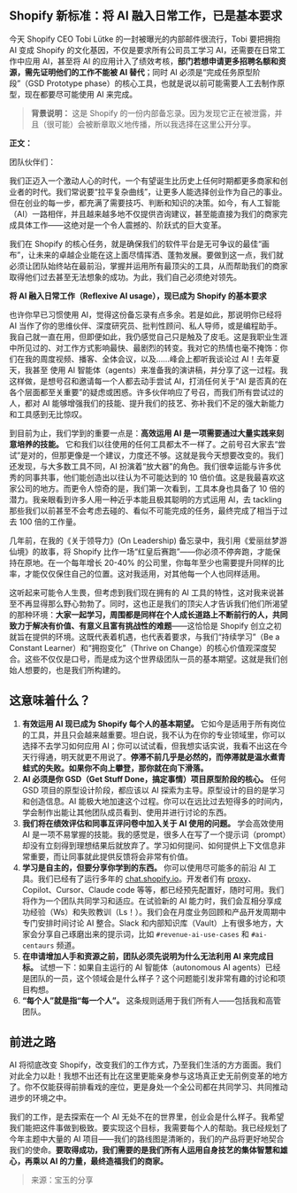## Shopify 新标准：将 AI 融入日常工作，已是基本要求

今天 Shopify CEO Tobi Lütke 的一封被曝光的内部邮件很流行，Tobi 要把拥抱 AI 变成 Shopify 的文化基因，不仅是要求所有公司员工学习 AI，还需要在日常工作中应用 AI，甚至将 AI 的应用计入了绩效考核，**部门若想申请更多招聘名额和资源，需先证明他们的工作不能被 AI 替代**；同时 AI 必须是“完成任务原型阶段”（GSD Prototype phase）的核心工具，也就是说以前可能需要人工去制作原型，现在都要尽可能使用 AI 来完成。

> **背景说明：** 这是 Shopify 的一份内部备忘录。因为发现它正在被泄露，并且（很可能）会被断章取义地传播，所以我选择在这里公开分享。

**正文：**

团队伙伴们：

我们正迈入一个激动人心的时代，一个有望诞生比历史上任何时期都更多商家和创业者的时代。我们常说要“拉平复杂曲线”，让更多人能选择创业作为自己的事业。但在创业的每一步，都充满了需要技巧、判断和知识的决策。如今，有人工智能（AI）一路相伴，并且越来越多地不仅提供咨询建议，甚至能直接为我们的商家完成具体工作——这绝对是一个令人震撼的、阶跃式的巨大变革。

我们在 Shopify 的核心任务，就是确保我们的软件平台是无可争议的最佳“画布”，让未来的卓越企业能在这上面尽情挥洒、蓬勃发展。要做到这一点，我们就必须让团队始终站在最前沿，掌握并运用所有最顶尖的工具，从而帮助我们的商家取得他们过去甚至无法想象的成功。为此，我们自己必须绝对领先。

**将 AI 融入日常工作（Reflexive AI usage），现已成为 Shopify 的基本要求**

也许你早已习惯使用 AI，觉得这份备忘录有点多余。若是如此，那说明你已经将 AI 当作了你的思维伙伴、深度研究员、批判性顾问、私人导师，或是编程助手。我自己就一直在用，但即便如此，我仍感觉自己只是触及了皮毛。这是我职业生涯中所见过的、对工作方式影响最快、最剧烈的转变。我对它的热情也毫不掩饰：你们在我的周度视频、播客、全体会议，以及……峰会上都听我谈论过 AI！去年夏天，我甚至 使用 AI 智能体（agents）来准备我的演讲稿，并分享了这一过程。我这样做，是想号召和邀请每一个人都去动手尝试 AI，打消任何关于“AI 是否真的在各个层面都至关重要”的疑虑或困惑。许多伙伴响应了号召，而我们所有尝试过的人，都对 AI 能够增强我们的技能、提升我们的技艺、弥补我们不足的强大新能力和工具感到无比惊叹。

到目前为止，我们学到的重要一点是：**高效运用 AI 是一项需要通过大量实践来刻意培养的技能。** 它和我们以往使用的任何工具都太不一样了。之前号召大家去“尝试”是对的，但那更像是一个建议，力度还不够。这就是我今天想要改变的。我们还发现，与大多数工具不同，AI 扮演着“放大器”的角色。我们很幸运能与许多优秀的同事共事，他们能创造出以往认为不可能达到的 10 倍价值。这是我最喜欢这家公司的地方。而更令人惊奇的是，我们第一次看到，工具本身也具备了 10 倍的潜力。我亲眼看到许多人用一种近乎本能且极其聪明的方式运用 AI，去 tackling 那些我们以前甚至不会考虑去碰的、看似不可能完成的任务，最终完成了相当于过去 100 倍的工作量。

几年前，在我的《关于领导力》(On Leadership) 备忘录中，我引用《爱丽丝梦游仙境》的故事，将 Shopify 比作一场“红皇后赛跑”——你必须不停奔跑，才能保持在原地。在一个每年增长 20-40% 的公司里，你每年至少也需要提升同样的比率，才能仅仅保住自己的位置。这对我适用，对其他每一个人也同样适用。

这听起来可能令人生畏，但考虑到我们现在拥有的 AI 工具的特性，这对我来说甚至不再显得那么野心勃勃了。同时，这也正是我们的顶尖人才告诉我们他们所渴望的那种环境：**大家一起学习，周围都是同样在个人成长道路上不断前行的人，共同致力于解决有价值、有意义且富有挑战性的难题**——这恰恰是 Shopify 创立之初就旨在提供的环境。这既代表着机遇，也代表着要求，与我们“持续学习”（Be a Constant Learner）和“拥抱变化”（Thrive on Change）的核心价值观深度契合。这些不仅仅是口号，而是成为这个世界级团队一员的基本期望。这就是我们创始人想要的，也是我们所构建的。

## 这意味着什么？

1.  **有效运用 AI 现已成为 Shopify 每个人的基本期望。** 它如今是适用于所有岗位的工具，并且只会越来越重要。坦白说，我不认为在你的专业领域里，你可以选择不去学习如何应用 AI；你可以试试看，但我想实话实说，我看不出这在今天行得通，明天就更不用说了。**停滞不前几乎是必然的，而停滞就是温水煮青蛙式的失败。如果你不向上攀登，那你就在向下滑落。**
2.  **AI 必须是你 GSD（Get Stuff Done，搞定事情）项目原型阶段的核心。** 任何 GSD 项目的原型设计阶段，都应该以 AI 探索为主导。原型设计的目的是学习和创造信息。AI 能极大地加速这个过程。你可以在远比过去短得多的时间内，学会制作出能让其他团队成员看到、使用并进行讨论的东西。
3.  **我们将在绩效评估和同事互评问卷中加入关于 AI 使用的问题。** 学会高效使用 AI 是一项不易掌握的技能。我的感觉是，很多人在写了一个提示词（prompt）却没有立刻得到理想结果后就放弃了。学习如何提问、如何提供上下文信息非常重要，而让同事就此提供反馈将会非常有价值。
4.  **学习是自主的，但要分享你学到的东西。** 你可以使用尽可能多的前沿 AI 工具。我们已经有了运行多年的 [chat.shopify.io](http://chat.shopify.io/)。开发者们有 [proxy](https://proxy.shopify.ai/)、Copilot、Cursor、Claude code 等等，都已经预先配置好，随时可用。我们将作为一个团队共同学习和适应。在试验新的 AI 能力时，我们会互相分享成功经验（Ws）和失败教训（Ls！）。我们会在月度业务回顾和产品开发周期中专门安排时间讨论 AI 整合。Slack 和内部知识库（Vault）上有很多地方，大家会分享自己琢磨出来的提示词，比如 `#revenue-ai-use-cases` 和 `#ai-centaurs` 频道。
5.  **在申请增加人手和资源之前，团队必须先说明为什么无法利用 AI 来完成目标。** 试想一下：如果自主运行的 AI 智能体（autonomous AI agents）已经是团队的一员，这个领域会是什么样子？这个问题能引发非常有趣的讨论和项目构想。
6.  **“每个人”就是指“每一个人”。** 这条规则适用于我们所有人——包括我和高管团队。

## 前进之路

AI 将彻底改变 Shopify，改变我们的工作方式，乃至我们生活的方方面面。我们对此全力以赴！我想不出还有比在这里更能亲身参与这场真正史无前例变革的地方了。你不仅能获得前排看戏的座位，更是身处一个全公司都在共同学习、共同推动进步的环境之中。

我们的工作，是去探索在一个 AI 无处不在的世界里，创业会是什么样子。我希望我们能把这件事做到极致。要实现这个目标，我需要每个人的帮助。我已经规划了今年主题中大量的 AI 项目——我们的路线图是清晰的，我们的产品将更好地契合我们的使命。**要取得成功，我们需要的是我们所有人运用自身技艺的集体智慧和雄心，再乘以 AI 的力量，最终造福我们的商家。**

> 来源：宝玉的分享
